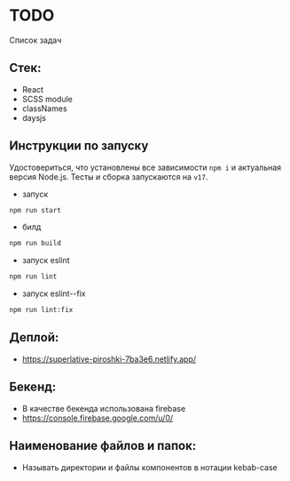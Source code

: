 # TODO

Список задач

## Стек:

- React
- SCSS module
- classNames
- daysjs

## Инструкции по запуску

Удостовериться, что установлены все зависимости `npm i` и актуальная версия
Node.js. Тесты и сборка запускаются на `v17`.

- запуск 

```bash
npm run start
```

- билд

```bash
npm run build
```

- запуск eslint

```bash
npm run lint 
```

- запуск eslint--fix

```bash
npm run lint:fix 
```


## Деплой:

- https://superlative-piroshki-7ba3e6.netlify.app/


## Бекенд:
- В качестве бекенда использована firebase
- https://console.firebase.google.com/u/0/

## Наименование файлов и папок:

- Называть директории и файлы компонентов в нотации kebab-case
